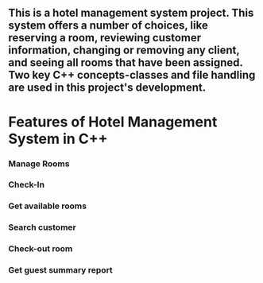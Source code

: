 ## This is a  hotel management system project. This system offers a number of choices, like reserving a room, reviewing customer information, changing or removing any client, and seeing all rooms that have been assigned. Two key C++ concepts-classes and file handling are used in this project's development.

# Features of Hotel Management System in C++
### Manage Rooms
### Check-In
### Get available rooms
### Search customer
### Check-out room
### Get guest summary report
